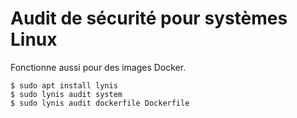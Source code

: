 # Audit de sécurité pour systèmes Linux

Fonctionne aussi pour des images Docker.

	$ sudo apt install lynis
	$ sudo lynis audit system
	$ sudo lynis audit dockerfile Dockerfile

